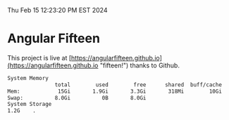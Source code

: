 Thu Feb 15 12:23:20 PM EST 2024

# Angular Fifteen


This project is live at [https://angularfifteen.github.io](https://angularfifteen.github.io "fifteen!") thanks to Github.

```bash
System Memory
               total        used        free      shared  buff/cache   available
Mem:            15Gi       1.9Gi       3.3Gi       318Mi        10Gi        13Gi
Swap:          8.0Gi          0B       8.0Gi
System Storage
1.2G	.
```
